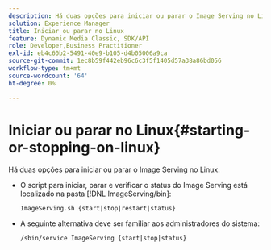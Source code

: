```yaml
---
description: Há duas opções para iniciar ou parar o Image Serving no Linux.
solution: Experience Manager
title: Iniciar ou parar no Linux
feature: Dynamic Media Classic, SDK/API
role: Developer,Business Practitioner
exl-id: eb4c60b2-5491-40e9-b105-d4b05006a9ca
source-git-commit: 1ec8b59f442eb96c6c3f5f1405d57a38a86bd056
workflow-type: tm+mt
source-wordcount: '64'
ht-degree: 0%

---
```


# Iniciar ou parar no Linux{#starting-or-stopping-on-linux}

Há duas opções para iniciar ou parar o Image Serving no Linux.

* O script para iniciar, parar e verificar o status do Image Serving está localizado na pasta [!DNL ImageServing/bin]:

   `ImageServing.sh {start|stop|restart|status}`
* A seguinte alternativa deve ser familiar aos administradores do sistema:

   `/sbin/service ImageServing {start|stop|status}`
